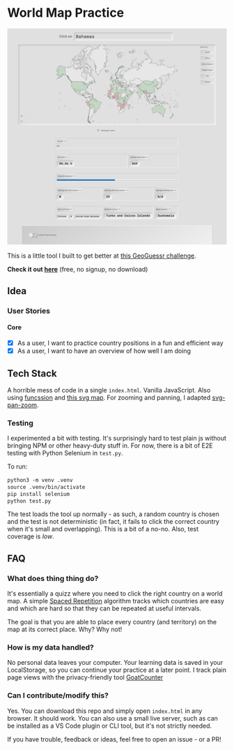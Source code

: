 # World Map Practice

![Screenshot of the app](./screenshot.png)

This is a little tool I built to get better at [this GeoGuessr challenge](https://www.geoguessr.com/vgp/3355).

**Check it out [here](https://learn-worldmap.netlify.app/)** (free, no signup, no download)

## Idea

### User Stories

#### Core

* [x] As a user, I want to practice country positions in a fun and efficient way
* [x] As a user, I want to have an overview of how well I am doing

## Tech Stack

A horrible mess of code in a single `index.html`. Vanilla JavaScript. Also using [funcssion](https://funcssion.com/) and [this svg map](https://github.com/VictorCazanave/svg-maps/tree/master/packages/world). For zooming and panning, I adapted [svg-pan-zoom](https://github.com/bumbu/svg-pan-zoom).

### Testing

I experimented a bit with testing. It's surprisingly hard to test plain js without bringing NPM or other heavy-duty stuff in. For now, there is a bit of E2E testing with Python Selenium in `test.py`.

To run:

```
python3 -m venv .venv
source .venv/bin/activate
pip install selenium
python test.py

```

The test loads the tool up normally - as such, a random country is chosen and the test is not deterministic (in fact, it fails to click the correct country when it's small and overlapping). This is a bit of a no-no. Also, test coverage is *low*.


## FAQ

### What does thing thing do?

It's essentially a quizz where you need to click the right country on a world map. A simple [Spaced Repetition](https://en.wikipedia.org/wiki/Spaced_repetition) algorithm tracks which countries are easy and which are hard so that they can be repeated at useful intervals.

The goal is that you are able to place every country (and territory) on the map at its correct place. Why? Why not!

### How is my data handled?

No personal data leaves your computer. Your learning data is saved in your LocalStorage, so you can continue your practice at a later point. I track plain page views with the privacy-friendly tool [GoatCounter](https://www.goatcounter.com/)

### Can I contribute/modify this?

Yes. You can download this repo and simply open `index.html` in any browser. It should work. You can also use a small live server, such as can be installed as a VS Code plugin or CLI tool, but it's not strictly needed.

If you have trouble, feedback or ideas, feel free to open an issue - or a PR!